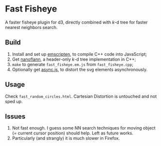 # Fast Fisheye
A faster fisheye plugin for d3, directly combined with _k_-d tree for faster nearest neighbors search.

## Build
1. Install and set up [emscripten](http://kripken.github.io/emscripten-site), to compile C++ code into JavaScript;
2. Get [nanoflann](https://github.com/jlblancoc/nanoflann), a header-only _k_-d tree implementation in C++;
3. `make` to generate `fast_fisheye.em.js` from `fast_fisheye.cpp`;
4. Optionally get [async.js](https://github.com/caolan/async), to distort the svg elements asynchronously.

## Usage
Check `fast_random_circles.html`. Cartesian Distortion is untouched and not sped up.

## Issues
1. Not fast enough. I guess some NN search techniques for moving object (= current cursor position) should help. Left as future works.
2. Particularly (and strangly) it is much slower in Firefox.